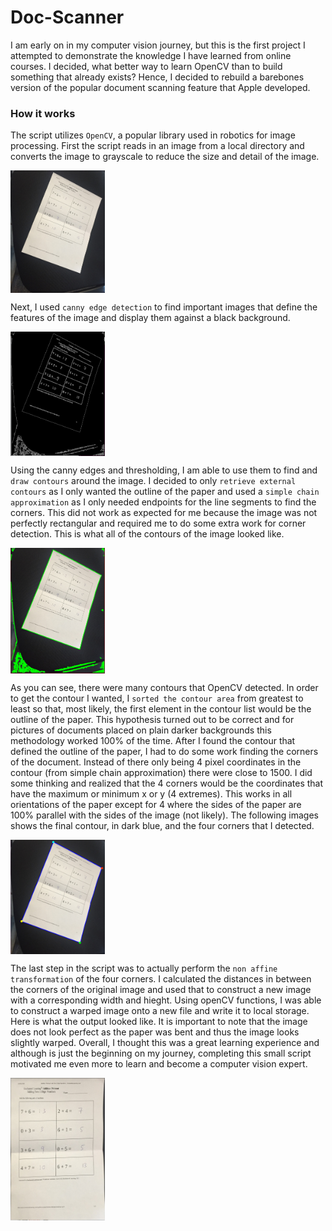 # Doc-Scanner
I am early on in my computer vision journey, but this is the first project I attempted to demonstrate the knowledge I have learned from online courses. I decided, what better way to learn OpenCV than to build something that already exists? Hence, I decided to rebuild a barebones version of the popular document scanning feature that Apple developed.

### How it works

The script utilizes ```OpenCV```, a popular library used in robotics for image processing. First the script reads in an image from a local directory and converts the image to grayscale to reduce the size and detail of the image. 

<img src="./images/original.png"
     align="center"
     width = "30%"
     height = "30%" />

Next, I used ```canny edge detection``` to find important images that define the features of the image and display them against a black background.

<img src="./images/cannyedges.png"
     width = "30%"
     align="center"
     height = "30%"/>
     
Using the canny edges and thresholding, I am able to use them to find and ```draw contours``` around the image. I decided to only ```retrieve external contours``` as I only wanted the outline of the paper and used a ```simple chain approximation``` as I only needed endpoints for the line segments to find the corners. This did not work as expected for me because the image was not perfectly rectangular and required me to do some extra work for corner detection. This is what all of the contours of the image looked like.

<img src="./images/allcontours.png"
     width = "30%"
     align="center"
     height = "30%"/>
     
As you can see, there were many contours that OpenCV detected. In order to get the contour I wanted, I ```sorted the contour area``` from greatest to least so that, most likely, the first element in the contour list would be the outline of the paper. This hypothesis turned out to be correct and for pictures of documents placed on plain darker backgrounds this methodology worked 100% of the time. After I found the contour that defined the outline of the paper, I had to do some work finding the corners of the document. Instead of there only being 4 pixel coordinates in the contour (from simple chain approximation) there were close to 1500. I did some thinking and realized that the 4 corners would be the coordinates that have the maximum or minimum x or y (4 extremes). This works in all orientations of the paper except for 4 where the sides of the paper are 100% parallel with the sides of the image (not likely). The following images shows the final contour, in dark blue, and the four corners that I detected.


<img src="./images/countourandcorners.png"
     width = "30%"
     align="center"
     height = "30%"/>
     
The last step in the script was to actually perform the ```non affine transformation``` of the four corners. I calculated the distances in between the corners of the original image and used that to construct a new image with a corresponding width and hieght. Using openCV functions, I was able to construct a warped image onto a new file and write it to local storage. Here is what the output looked like.
It is important to note that the image does not look perfect as the paper was bent and thus the image looks slightly warped. Overall, I thought this was a great learning experience and although is just the beginning on my journey, completing this small script motivated me even more to learn and become a computer vision expert.


<img src="./images/final.png"
     width = "30%"
     align="center"
     height = "30%"/>


